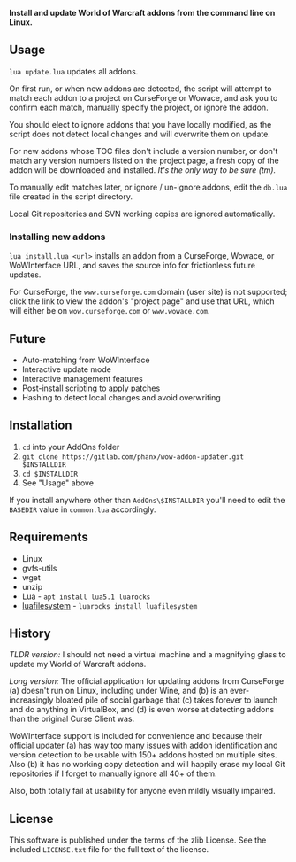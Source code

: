 
**Install and update World of Warcraft addons from the command line on Linux.**


## Usage

`lua update.lua` updates all addons.

On first run, or when new addons are detected, the script will attempt to match
each addon to a project on CurseForge or Wowace, and ask you to confirm each
match, manually specify the project, or ignore the addon.

You should elect to ignore addons that you have locally modified, as the script
does not detect local changes and will overwrite them on update.

For new addons whose TOC files don't include a version number, or don't match
any version numbers listed on the project page, a fresh copy of the addon will
be downloaded and installed. *It's the only way to be sure (tm).*

To manually edit matches later, or ignore / un-ignore addons, edit the `db.lua`
file created in the script directory.

Local Git repositories and SVN working copies are ignored automatically.


### Installing new addons

`lua install.lua <url>` installs an addon from a CurseForge, Wowace, or
WoWInterface URL, and saves the source info for frictionless future updates.

For CurseForge, the `www.curseforge.com` domain (user site) is not supported;
click the link to view the addon's "project page" and use that URL, which will
either be on `wow.curseforge.com` or `www.wowace.com`.


## Future

- Auto-matching from WoWInterface
- Interactive update mode
- Interactive management features
- Post-install scripting to apply patches
- Hashing to detect local changes and avoid overwriting


## Installation

1. `cd` into your AddOns folder
2. `git clone https://gitlab.com/phanx/wow-addon-updater.git $INSTALLDIR`
3. `cd $INSTALLDIR`
4. See "Usage" above

If you install anywhere other than `AddOns\$INSTALLDIR` you'll need to edit
the `BASEDIR` value in `common.lua` accordingly.


## Requirements

- Linux
- gvfs-utils
- wget
- unzip
- Lua - `apt install lua5.1 luarocks`
- [luafilesystem](https://keplerproject.github.io/luafilesystem/) - `luarocks install luafilesystem`


## History

*TLDR version:* I should not need a virtual machine and a magnifying glass to
update my World of Warcraft addons.

*Long version:* The official application for updating addons from CurseForge
(a) doesn't run on Linux, including under Wine, and (b) is an ever-increasingly
bloated pile of social garbage that (c) takes forever to launch and do anything
in VirtualBox, and (d) is even worse at detecting addons than the original
Curse Client was.

WoWInterface support is included for convenience and because their official
updater (a) has way too many issues with addon identification and version
detection to be usable with 150+ addons hosted on multiple sites. Also (b) it
has no working copy detection and will happily erase my local Git repositories
if I forget to manually ignore all 40+ of them.

Also, both totally fail at usability for anyone even mildly visually impaired.


## License

This software is published under the terms of the zlib License. See the
included `LICENSE.txt` file for the full text of the license.
